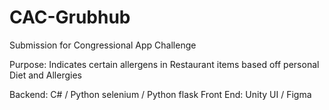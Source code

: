 # CAC-Grubhub
Submission for Congressional App Challenge

Purpose: Indicates certain allergens in Restaurant items based off personal Diet and Allergies

Backend: C# / Python selenium / Python flask
Front End: Unity UI / Figma
